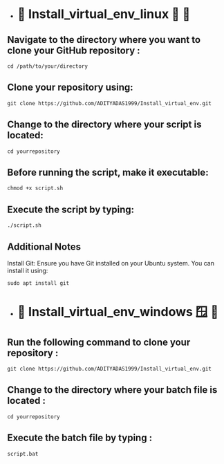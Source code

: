 - # 📌 Install_virtual_env_linux 🐧 🚩

## Navigate to the directory where you want to clone your GitHub repository :
```
cd /path/to/your/directory
```
## Clone your repository using:
```
git clone https://github.com/ADITYADAS1999/Install_virtual_env.git
```
## Change to the directory where your script is located:
```
cd yourrepository
```
## Before running the script, make it executable:
```
chmod +x script.sh
```
## Execute the script by typing:
```
./script.sh
```
## Additional Notes
Install Git: Ensure you have Git installed on your Ubuntu system. You can install it using:
```
sudo apt install git
```

- # 📌 Install_virtual_env_windows 🪟 🚩
## Run the following command to clone your repository :
```
git clone https://github.com/ADITYADAS1999/Install_virtual_env.git
```
## Change to the directory where your batch file is located :
```
cd yourrepository
```
## Execute the batch file by typing :
```
script.bat
```
